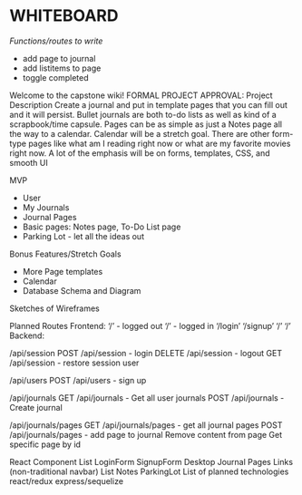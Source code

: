 # WHITEBOARD 


*Functions/routes to write*
 - add page to journal
 - add listitems to page
 - toggle completed



















Welcome to the capstone wiki!
FORMAL PROJECT APPROVAL:
Project Description
Create a journal and put in template pages that you can fill out and it will persist.
Bullet journals are both to-do lists as well as kind of a scrapbook/time capsule. Pages can be as simple as just a Notes page all the way to a calendar. Calendar will be a stretch goal. There are other form-type pages like what am I reading right now or what are my favorite movies right now. A lot of the emphasis will be on forms, templates, CSS, and smooth UI


MVP
 - User
 - My Journals
 - Journal Pages
 - Basic pages: Notes page, To-Do List page
 - Parking Lot - let all the ideas out

Bonus Features/Stretch Goals
 - More Page templates
 - Calendar
 - Database Schema and Diagram


Sketches of Wireframes


Planned Routes
Frontend:
‘/’ - logged out
‘/’ - logged in
‘/login’
‘/signup’
‘/’
‘/’
Backend:

/api/session
POST /api/session - login
DELETE /api/session - logout
GET /api/session - restore session user
 
/api/users
POST /api/users - sign up

/api/journals
GET /api/journals - Get all user journals
POST /api/journals - Create journal

/api/journals/pages
GET /api/journals/pages - get all journal pages
POST /api/journals/pages - add page to journal
Remove content from page
Get specific page by id


React Component List
LoginForm
SignupForm
Desktop
Journal
Pages
Links (non-traditional navbar)
List
Notes
ParkingLot
List of planned technologies
react/redux 
express/sequelize


